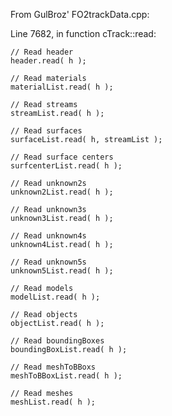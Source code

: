 From GulBroz' FO2trackData.cpp:

Line 7682, in function cTrack::read:

	// Read header
	header.read( h );
	
	// Read materials
	materialList.read( h );
	
	// Read streams
	streamList.read( h );
	
	// Read surfaces
	surfaceList.read( h, streamList );
	
	// Read surface centers
	surfcenterList.read( h );
	
	// Read unknown2s
	unknown2List.read( h );
	
	// Read unknown3s
	unknown3List.read( h );
	
	// Read unknown4s
	unknown4List.read( h );
	
	// Read unknown5s
	unknown5List.read( h );
	
	// Read models
	modelList.read( h );
	
	// Read objects
	objectList.read( h );
	
	// Read boundingBoxes
	boundingBoxList.read( h );
	
	// Read meshToBBoxs
	meshToBBoxList.read( h );
	
	// Read meshes
	meshList.read( h );
